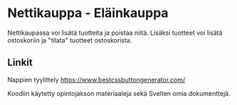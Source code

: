 # Nettikauppa - Eläinkauppa
 Nettikaupassa voi lisätä tuotteita ja poistaa niitä. Lisäksi tuotteet voi lisätä ostoskoriin ja "tilata" tuotteet ostoskorista.
 
 ## Linkit
 
 Nappien tyylittely https://www.bestcssbuttongenerator.com/
 
 Koodiin käytetty opintojakson materiaaleja sekä Svelten omia dokumenttejä.
